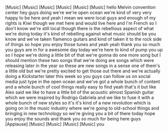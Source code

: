 
[Music]
[Music]
[Music]
[Music]
[Music]
[Music]
hello Melvin convention center
hey guys doing we&#39;re we&#39;re open ocean
we&#39;re kind of very very happy to be here
and yeah I mean we were local guys and
enough of my rights is Kiwi though we
met here and would live here and I&#39;m
French so I don&#39;t know we&#39;re still local
though there is the rebellious aspect of
what we&#39;re doing today it&#39;s kind of
rebelling against what music should be
you know and we&#39;ve taken flamenco
guitars and kind of taken it to the rock
side of things so hope you enjoy those
tunes and yeah yeah thank you so much
you guys are in for a awesome day today
we&#39;re here to kind of pump you up so I
hope we&#39;re doing a little bit of that
we&#39;re gonna do one more song but I
should mention these two songs that
we&#39;re doing are songs which were
releasing later in the year so these are
new songs in a sense one of them&#39;s a
little old but we&#39;re pretty excited to
get those out there and we&#39;re actually
doing a Kickstarter later this week so
you guys can follow us on social media
just type in the open ocean and we&#39;ve
got a whole bunch of content and a whole
bunch of cool things really easy to find
yeah that&#39;s it but like Alex said we
like to have a little bit of the
acoustic almost Spanish guitar which we
were inspired by Rodrigo Gabriela and we
like to fuse it with a whole bunch of
new styles so it&#39;s it&#39;s kind of a new
revolution which is going on in the
music industry where we&#39;re going to
old-school things and bringing in new
technology so we&#39;re giving you a bit of
there today
hope you enjoy the sounds and thank you
so much for being here guys
[Applause]
[Music]
[Music]
[Music]
[Music]
you
